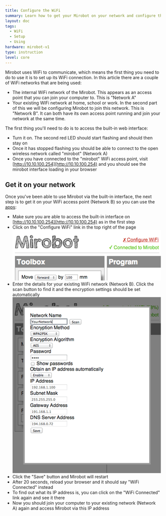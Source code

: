 ```yaml
---
title: Configure the WiFi
summary: Learn how to get your Mirobot on your network and configure the WiFi
layout: doc
tags:
  - WiFi
  - Setup
  - Using
hardware: mirobot-v1
type: instruction
level: core
---
```


Mirobot uses WiFi to communicate, which means the first thing you need to do to use it is to set up its WiFi connection. In this article there are a couple of WiFi networks that are being used:

 - The internal WiFi network of the Mirobot. This appears as an access point that you can join your computer to. This is "Network A"
 - Your existing WIFi network at home, school or work. In the second part of this we will be configuring Mirobot to join this network. This is "Network B". It can both have its own access point running and join your network at the same time.

The first thing you'll need to do is to access the built-in web interface:

 - Turn it on. The second red LED should start flashing and should then stay on
 - Once it has stopped flashing you should be able to connect to the open wireless network called "mirobot" (Network A)
 - Once you have connected to the "mirobot" WiFi access point, visit [http://10.10.100.254](http://10.10.100.254) and you should see the mirobot interface loading in your browser

Get it on your network
----------------------

Once you've been able to use Mirobot via the built-in interface, the next step is to get it on your WiFi access point (Network B) so you can use the [apps](http://apps.mirobot.io):

 - Make sure you are able to access the built-in interface on [http://10.10.100.254](http://10.10.100.254) as in the first step
 - Click on the "Configure WiFi" link in the top right of the page
   ![The configure WiFi link](/assets/docs/configure-wifi/1.png)
 - Enter the details for your existing WiFi network (Network B). Click the scan button to find it and the encryption settings should be set automatically
   ![The WiFi setup form](/assets/docs/configure-wifi/2.png)
 - Click the "Save" button and Mirobot will restart
 - After 20 seconds, reload your browser and it should say "WiFi Connected" instead
 - To find out what its IP address is, you can click on the "WiFi Connected" link again and see it there
 - Now you should join your computer to your existing network (Network A) again and access Mirobot via this IP address